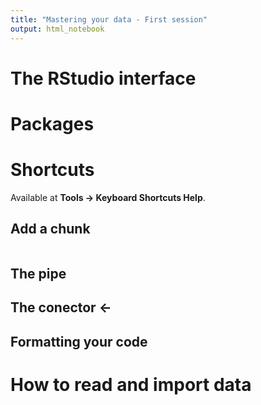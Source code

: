 ```yaml
---
title: "Mastering your data - First session"
output: html_notebook
---
```


# The RStudio interface

# Packages


# Shortcuts

Available at __Tools → Keyboard Shortcuts Help__.
## Add a chunk

```{r}

```



## The pipe

## The conector <-

## Formatting your code

# How to read and import data
